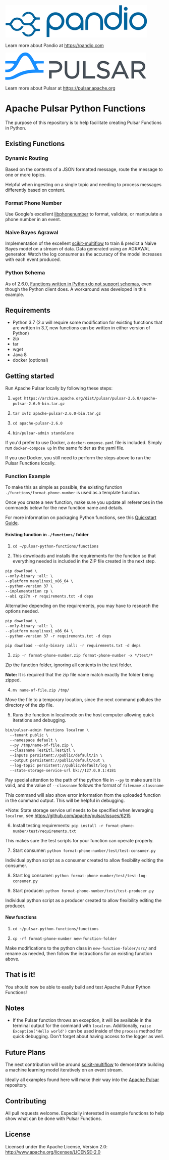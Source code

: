 <a href="https://pandio.com"><img src="assets/pandio_225_blue-05.svg" alt="Pandio Logo"></a>

Learn more about Pandio at https://pandio.com

<a href="https://pulsar.apache.org/"><img src="assets/pulsar.svg" alt="Apache Pulsar Logo"></a>

Learn more about Pulsar at https://pulsar.apache.org

# Apache Pulsar Python Functions

The purpose of this repository is to help facilitate creating Pulsar Functions in Python.

## Existing Functions

### Dynamic Routing

Based on the contents of a JSON formatted message, route the message to one or more topics.

Helpful when ingesting on a single topic and needing to process messages differently based on content.

### Format Phone Number

Use Google's excellent [libphonenumber](https://github.com/google/libphonenumber) to format, validate, or manipulate a phone number
in an event.

### Naive Bayes Agrawal

Implementation of the excellent [scikit-multiflow](https://scikit-multiflow.github.io/) to train & predict a Naive Bayes model on a stream
of data. Data generated using an AGRAWAL generator. Watch the log consumer as the accuracy of the model increases with each event produced.

### Python Schema

As of 2.6.0, [Functions written in Python do not support schemas](https://apache-pulsar.slack.com/archives/C5Z4T36F7/p1593488633393600), even though the Python client does. A workaround was developed in this example.

## Requirements

- Python 3.7 (2.x will require some modification for existing functions that are written in 3.7, new functions can be written in either version of Python)
- zip
- tar
- wget
- Java 8
- docker (optional)

## Getting started

Run Apache Pulsar locally by following these steps:

1. `wget https://archive.apache.org/dist/pulsar/pulsar-2.6.0/apache-pulsar-2.6.0-bin.tar.gz`

2. `tar xvfz apache-pulsar-2.6.0-bin.tar.gz`

3. `cd apache-pulsar-2.6.0`

4. `bin/pulsar-admin standalone`

If you'd prefer to use Docker, a `docker-compose.yaml` file is included. Simply run `docker-compose up` in the same folder as the yaml file.

If you use Docker, you still need to perform the steps above to run the Pulsar Functions locally.

### Function Example

To make this as simple as possible, the existing function `./functions/format-phone-number` is used as a template function.

Once you create a new function, make sure you update all references in the commands below for the new function name and details.

For more information on packaging Python functions, see this [Quickstart Guide](https://pulsar.apache.org/docs/fr/functions-quickstart/#package-python-dependencies).

#### Existing function in `./functions/` folder

1. `cd ~/pulsar-python-functions/functions`

2. This downloads and installs the requirements for the function so that everything needed is included in the ZIP file created in the next step.

```
pip download \
--only-binary :all: \
--platform manylinux1_x86_64 \
--python-version 37 \
--implementation cp \
--abi cp27m -r requirements.txt -d deps
```

Alternative depending on the requirements, you may have to research the options needed.

```
pip download \
--only-binary :all: \
--platform manylinux1_x86_64 \
--python-version 37 -r requirements.txt -d deps
```

```
pip download --only-binary :all: -r requirements.txt -d deps
```

3. `zip -r format-phone-number.zip format-phone-number -x */test/*`

Zip the function folder, ignoring all contents in the test folder.

**Note:** It is required that the zip file name match exactly the folder being zipped.

4. `mv name-of-file.zip /tmp/`

Move the file to a temporary location, since the next command pollutes the directory of the zip file.

5. Runs the function in localmode on the host computer allowing quick iterations and debugging.

```
bin/pulsar-admin functions localrun \
  --tenant public \
  --namespace default \
  --py /tmp/name-of-file.zip \
  --classname TestEtl.TestEtl \
  --inputs persistent://public/default/in \
  --output persistent://public/default/out \
  --log-topic persistent://public/default/log \
  --state-storage-service-url bk://127.0.0.1:4181
```

Pay special attention to the path of the python file in `--py` to make sure it is valid, and the value of `--classname` follows the format of `filename.classname`

This command will also show error information from the uploaded function in the command output. This will be helpful in debugging.

*Note: State storage service url needs to be specified when leveraging `localrun`, see https://github.com/apache/pulsar/issues/6215

6. Install testing requirements: `pip install -r format-phone-number/test/requirements.txt`

This makes sure the test scripts for your function can operate properly.

7. Start consumer: `python format-phone-number/test/test-consumer.py`

Individual python script as a consumer created to allow flexibility editing the consumer.

8. Start log consumer: `python format-phone-number/test/test-log-consumer.py`

9. Start producer: `python format-phone-number/test/test-producer.py`

Individual python script as a producer created to allow flexibility editing the producer.

#### New functions

1. `cd ~/pulsar-python-functions/functions`

2. `cp -rf format-phone-number new-function-folder`

Make modifications to the python class in `new-function-folder/src/` and rename as needed, then follow the instructions for an existing function above.

## That is it!

You should now be able to easily build and test Apache Pulsar Python Functions!

## Notes

- If the Pulsar function throws an exception, it will be available in the terminal output for the command with `localrun`. Additionally, `raise Exception('Hello world')` can be used inside of the `process` method for quick debugging. Don't forget about having access to the logger as well.

## Future Plans

The next contribution will be around [scikit-multiflow](https://github.com/scikit-multiflow/scikit-multiflow) to demonstrate building a machine learning model iteratively on an event stream.

Ideally all examples found here will make their way into the [Apache Pulsar](https://github.com/apache/pulsar) repository.

## Contributing

All pull requests welcome. Especially interested in example functions to help show what can be done with Pulsar Functions.

## License

Licensed under the Apache License, Version 2.0: http://www.apache.org/licenses/LICENSE-2.0